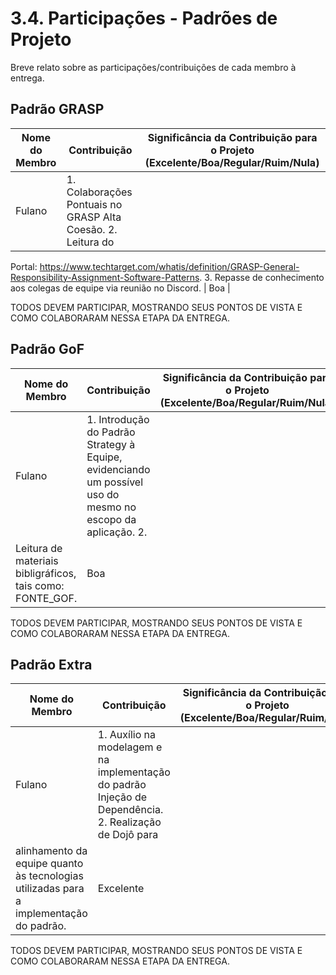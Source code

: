 # 3.4. Participações - Padrões de Projeto

Breve relato sobre as participações/contribuições de cada membro à entrega.

## Padrão GRASP

| Nome do Membro | Contribuição                                                 | Significância da Contribuição para o Projeto (Excelente/Boa/Regular/Ruim/Nula) |
|----------------|--------------------------------------------------------------|--------------------------------------------------------------------------------|
| Fulano         | 1. Colaborações Pontuais no GRASP Alta Coesão. 2. Leitura do |                                                                                |

Portal: https://www.techtarget.com/whatis/definition/GRASP-General-Responsibility-Assignment-Software-Patterns. 3.
Repasse de conhecimento aos colegas de equipe via reunião no Discord. | Boa |

TODOS DEVEM PARTICIPAR, MOSTRANDO SEUS PONTOS DE VISTA E COMO COLABORARAM NESSA ETAPA DA ENTREGA.

## Padrão GoF

| Nome do Membro                                            | Contribuição                                                                                                | Significância da Contribuição para o Projeto (Excelente/Boa/Regular/Ruim/Nula) |
|-----------------------------------------------------------|-------------------------------------------------------------------------------------------------------------|--------------------------------------------------------------------------------|
| Fulano                                                    | 1. Introdução do Padrão Strategy à Equipe, evidenciando um possível uso do mesmo no escopo da aplicação. 2. |                                                                                |
| Leitura de materiais bibligráficos, tais como: FONTE_GOF. | Boa                                                                                                         |                                                                                |

TODOS DEVEM PARTICIPAR, MOSTRANDO SEUS PONTOS DE VISTA E COMO COLABORARAM NESSA ETAPA DA ENTREGA.

## Padrão Extra

| Nome do Membro                                                                         | Contribuição                                                                                            | Significância da Contribuição para o Projeto (Excelente/Boa/Regular/Ruim/Nula) |
|----------------------------------------------------------------------------------------|---------------------------------------------------------------------------------------------------------|--------------------------------------------------------------------------------|
| Fulano                                                                                 | 1. Auxílio na modelagem e na implementação do padrão Injeção de Dependência. 2. Realização de Dojô para |                                                                                |
| alinhamento da equipe quanto às tecnologias utilizadas para a implementação do padrão. | Excelente                                                                                               |                                                                                |

TODOS DEVEM PARTICIPAR, MOSTRANDO SEUS PONTOS DE VISTA E COMO COLABORARAM NESSA ETAPA DA ENTREGA.
